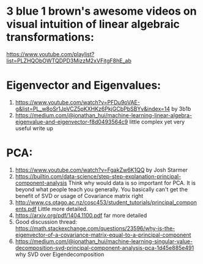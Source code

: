 # 3 blue 1 brown's awesome videos on visual intuition of linear algebraic transformations: 
https://www.youtube.com/playlist?list=PLZHQObOWTQDPD3MizzM2xVFitgF8hE_ab

# Eigenvector and Eigenvalues:
  1. https://www.youtube.com/watch?v=PFDu9oVAE-g&list=PL_w8oSr1JpVCZ5pKXHKz6PkjGCbPbSBYv&index=14 by 3b1b
  2. https://medium.com/@jonathan_hui/machine-learning-linear-algebra-eigenvalue-and-eigenvector-f8d0493564c9 little complex yet very useful write up

# PCA:
  1. https://www.youtube.com/watch?v=FgakZw6K1QQ by Josh Starmer
  2. https://builtin.com/data-science/step-step-explanation-principal-component-analysis 
      Think why would data  is so important for PCA. It is beyond what people teach you generally. You basically can't get the benefit of SVD or usage of Covariance matrix right
  3. http://www.cs.otago.ac.nz/cosc453/student_tutorials/principal_components.pdf Little more detailed.
  4. https://arxiv.org/pdf/1404.1100.pdf far more detailed
  5. Good discussion thread: https://math.stackexchange.com/questions/23596/why-is-the-eigenvector-of-a-covariance-matrix-equal-to-a-principal-component
  6. https://medium.com/@jonathan_hui/machine-learning-singular-value-decomposition-svd-principal-component-analysis-pca-1d45e885e491 why SVD over Eigendecomposition
